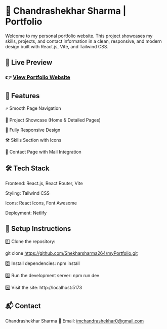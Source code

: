 # 🚀 Chandrashekhar Sharma | Portfolio
Welcome to my personal portfolio website. This project showcases my skills, projects, and contact information in a clean, responsive, and modern design built with React.js, Vite, and Tailwind CSS.

## 🔗 Live Preview
### 👉 [View Portfolio Website](https://chandraxui.netlify.app/)


## 🚀 Features
⚡️ Smooth Page Navigation

💼 Project Showcase (Home & Detailed Pages)

📱 Fully Responsive Design

🛠️ Skills Section with Icons

📧 Contact Page with Mail Integration

## 🛠️ Tech Stack
Frontend: React.js, React Router, Vite

Styling: Tailwind CSS

Icons: React Icons, Font Awesome

Deployment: Netlify

## 🔧 Setup Instructions
1️⃣ Clone the repository:

git clone https://github.com/Shekharsharma264/myPortfolio.git

2️⃣ Install dependencies:
npm install

3️⃣ Run the development server:
npm run dev

4️⃣ Visit the site:
http://localhost:5173

## 📬 Contact
Chandrashekhar Sharma
📧 Email: imchandrashekhar0@gmail.com